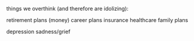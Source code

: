 
things we overthink (and therefore are idolizing):

retirement plans (money)
career plans
insurance
healthcare
family plans

depression
sadness/grief
